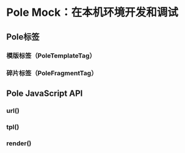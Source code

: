 Pole Mock：在本机环境开发和调试
===============================



Pole标签
--------

### 模版标签（PoleTemplateTag）


### 碎片标签（PoleFragmentTag）


Pole JavaScript API
-------------------

### url()


### tpl()


### render()


